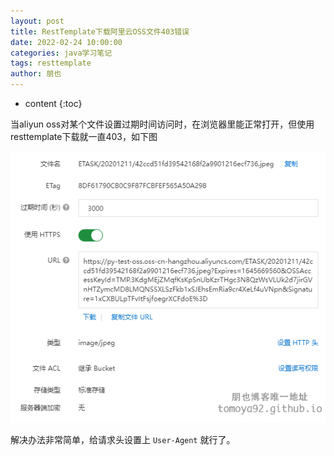 ```yaml
---
layout: post
title: RestTemplate下载阿里云OSS文件403错误
date: 2022-02-24 10:00:00
categories: java学习笔记
tags: resttemplate
author: 朋也
---
```


* content
{:toc}





当aliyun oss对某个文件设置过期时间访问时，在浏览器里能正常打开，但使用resttemplate下载就一直403，如下图

![](/assets/1645668018136.png)

解决办法非常简单，给请求头设置上 `User-Agent` 就行了。

























